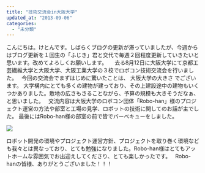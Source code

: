 ```yaml
---
title: "技術交流会in大阪大学"
updated_at: "2013-09-06"
categories: 
  - "未分類"
---
```


こんにちは。けとんです。しばらくブログの更新が滞っていましたが、今週からはブログ更新を１回生の「ふじき」君と交代で毎週２回程度更新していきたいと思います。改めてよろしくお願いします。     去る8月12日に大阪大学にて京都工芸繊維大学と大阪大学、大阪工業大学の３校でロボコン技術交流会を行いました。   今回の交流会でまずはじめに驚いたことは、 大阪大学の大きさ でございます。 大学構内にとても多くの建物が建っており、その上建設途中の建物もいくつかありました。敷地の広さもさることながら、予算の規模も大きそうだなぁ、と思いました。   交流内容は大阪大学のロボコン団体「Robo-han」様のプロジェクト運営の方法や部室と工場の見学、ロボットの技術に関してのお話が主でした。 最後にはRobo-han様の部室の前で皆でバーベキューをしました。

[![](images/DCIM0477-300x168.jpg)](http://technouskit.net/blog/wp-content/uploads/2013/09/DCIM0477.jpg)

ロボット開発の環境やプロジェクト運営方針、プロジェクトを取り巻く環境なども我々とは異なっており、とても勉強になりました。Robo-han様はとてもアットホームな雰囲気でお出迎えしてくださり、とても楽しかったです。   Robo-hanの皆様、ありがとうございました！！！
